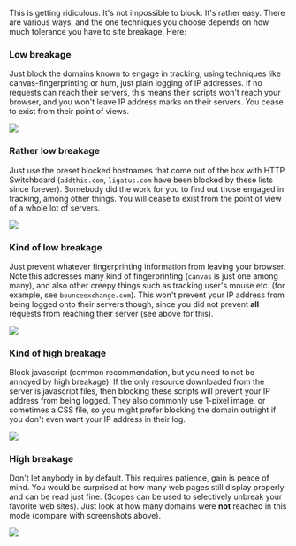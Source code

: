 This is getting ridiculous. It's not impossible to block. It's rather easy. There are various ways, and the one techniques you choose depends on how much tolerance you have to site breakage. Here:

### Low breakage

Just block the domains known to engage in tracking, using techniques like canvas-fingerprinting or hum, just plain logging of IP addresses. If no requests can reach their servers, this means their scripts won't reach your browser, and you won't leave IP address marks on their servers. You cease to exist from their point of views.

![](https://raw.githubusercontent.com/gorhill/httpswitchboard/master/doc/img/counter-fingerprinting-2.gif)

### Rather low breakage

Just use the preset blocked hostnames that come out of the box with HTTP Switchboard (`addthis.com`, `ligatus.com` have been blocked by these lists since forever). Somebody did the work for you to find out those engaged in tracking, among other things. You will cease to exist from the point of view of a whole lot of servers.

![](https://raw.githubusercontent.com/gorhill/httpswitchboard/master/doc/img/counter-fingerprinting-3.png)

### Kind of low breakage

Just prevent whatever fingerprinting information from leaving your browser. Note this addresses many kind of fingerprinting (`canvas` is just one among many), and also other creepy things such as tracking user's mouse etc. (for example, see `bounceexchange.com`). This won't prevent your IP address from being logged onto their servers though, since you did not prevent **all** requests from reaching their server (see above for this).

![](https://raw.githubusercontent.com/gorhill/httpswitchboard/master/doc/img/counter-fingerprinting-1.gif)

### Kind of high breakage

Block javascript (common recommendation, but you need to not be annoyed by high breakage). If the only resource downloaded from the server is javascript files, then blocking these scripts will prevent your IP address from being logged. They also commonly use 1-pixel image, or sometimes a CSS file, so you might prefer blocking the domain outright if you don't even want your IP address in their log.

![](https://raw.githubusercontent.com/gorhill/httpswitchboard/master/doc/img/counter-fingerprinting-5.png)

### High breakage

Don't let anybody in by default. This requires patience, gain is peace of mind. You would be surprised at how many web pages still display properly and can be read just fine. (Scopes can be used to selectively unbreak your favorite web sites). Just look at how many domains were **not** reached in this mode (compare with screenshots above).

![](https://raw.githubusercontent.com/gorhill/httpswitchboard/master/doc/img/counter-fingerprinting-4.gif)
